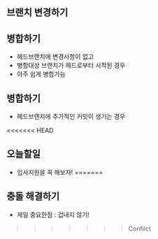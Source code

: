 ## 브랜치 변경하기 

## 병합하기 

- 헤드브랜치에 변경사항이 없고 
- 병합대상 브랜치가 헤드로부터 시작된 경우
- 아주 쉽게 병합가능

## 병합하기

- 헤드브랜치에 추가적인 커밋이 생기는 경우


<<<<<<< HEAD
## 오늘할일

- 입사지원을 꼭 해보자!
=======
## 충돌 해결하기 
- 제일 중요한점 : 겁내지 않기!
>>>>>>> Confilct
